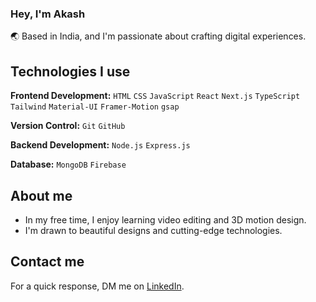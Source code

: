 ### Hey, I'm Akash  

🌏 Based in India, and I'm passionate about crafting digital experiences. 
 
## Technologies I use

**Frontend Development:** `HTML` `CSS` `JavaScript` `React` `Next.js` `TypeScript` `Tailwind` `Material-UI` `Framer-Motion` `gsap`
 
**Version Control:** `Git` `GitHub`

**Backend Development:** `Node.js` `Express.js`

**Database:** `MongoDB` `Firebase`
 
## About me

- In my free time, I enjoy learning video editing and 3D motion design.
- I'm drawn to beautiful designs and cutting-edge technologies.

## Contact me

 For a quick response, DM me on [LinkedIn](https://www.linkedin.com/in/akash-debnath-5a8648249/). 
 
